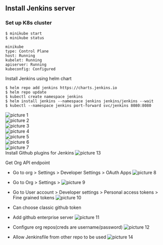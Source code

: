 ## Install Jenkins server
### Set up K8s cluster
```
$ minikube start
$ minikube status

minikube
type: Control Plane
host: Running
kubelet: Running
apiserver: Running
kubeconfig: Configured
```
Install Jenkins using helm chart
```
$ helm repo add jenkins https://charts.jenkins.io
$ helm repo update
$ kubectl create namespace jenkins
$ helm install jenkins --namespace jenkins jenkins/jenkins --wait
$ kubectl --namespace jenkins port-forward svc/jenkins 8080:8080
```
![picture 1](images/a5359b01d2ea287fb71ea8a755874c9e56c7434031147717355fde81230ca7c8.png)  
![picture 2](images/0a3529bc993366a821d55f2022a36be1a2a3e96dde1fcf909b1bbf0a7b486d3f.png)  
![picture 3](images/84971ced0ef2074601433e3ea611acd13f0171ebf92abefb9bca97e731eec78a.png)  
![picture 4](images/5b145d03f9cb10c5a0cfc8106b8a7f7c341f5b6df012043919f2305293b59d3d.png)  
![picture 5](images/2fa646854be9d64270335edcf277ddbf410541ffe1c324bfb96b37b6747e78af.png)  
![picture 6](images/84918d1df2a2c5282fe9394bec67621ea63c01bc31f9ec420044995841880855.png)  
![picture 7](images/a880b1f853f3a58cd641af85632b382f33f052b2d39ff300a0f2af584ba8d624.png)  
Install Github plugins for Jenkins
![picture 13](images/5283513b8734605ea5668831f4d0c5eb1f1382cfc1b426cff1eda6ad7a357c5a.png)  

Get Org API endpoint
- Go to org > Settings > Developer Settings > OAuth Apps
  ![picture 8](images/573db7acb3cba7271b972dedf463979f8bae160d3cab9cfb0fb121a09491cf2a.png)  

- Go to Org > Settings > ![picture 9](images/f1af019560a21aa84752dbefb7184da590eb9387728cd2decbe53eb326c685cb.png)  
- Go to User account > Developer settings > Personal access tokens > Fine grained tokens
![picture 10](images/a2101f088859184e4a5fccdfaac92f2225f8c3899c2016a93b19c77ac45e3b17.png)  
- Can choose classic github token
- Add github enterprise server
  ![picture 11](images/84078e9394cab60b9bbbb94848c896fbf823886dd939f99863ac12f670888ddf.png)  
- Configure org repos(creds are username/password)
![picture 12](images/715b6f02b3447aa8f967e35571985f4c6a46c5a11bfa42947093f7d6462b6bfc.png)  
- Allow Jenkinsfile from other repo to be used
![picture 14](images/7fee139b23fd9a0f94326eaaa3543f3ddfb57f4f0af89c1df8b677a031228b4b.png)  
